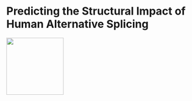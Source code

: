 # Predicting the Structural Impact of Human Alternative Splicing

<img src="docs/img/workflow.png" width="150">
